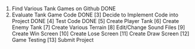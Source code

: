 1. Find Various Tank Games on Github                               DONE
1. Evaluate Tank Game Code                                         DONE
[3] Decide to Implement Code into Project                           DONE
[4] Test Code                                                       DONE
[5] Create Player Tank
[6] Create Enemy Tank
[7] Create Various Terrain
[8] Edit/Change Sound Files
[9] Create Win Screen
[10] Create Lose Screen
[11] Create Draw Screen
[12] Game Testing
[13] Submit Project
